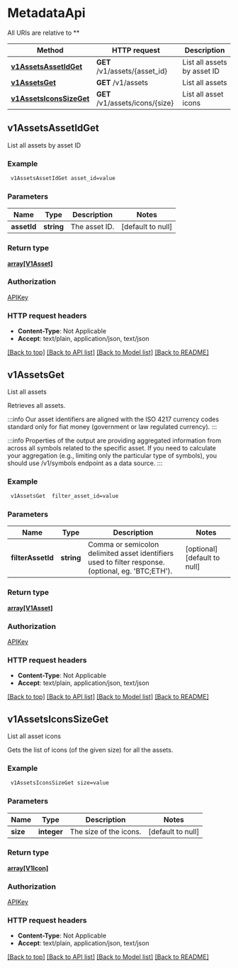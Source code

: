 # MetadataApi

All URIs are relative to **

Method | HTTP request | Description
------------- | ------------- | -------------
[**v1AssetsAssetIdGet**](MetadataApi.md#v1AssetsAssetIdGet) | **GET** /v1/assets/{asset_id} | List all assets by asset ID
[**v1AssetsGet**](MetadataApi.md#v1AssetsGet) | **GET** /v1/assets | List all assets
[**v1AssetsIconsSizeGet**](MetadataApi.md#v1AssetsIconsSizeGet) | **GET** /v1/assets/icons/{size} | List all asset icons



## v1AssetsAssetIdGet

List all assets by asset ID

### Example

```bash
 v1AssetsAssetIdGet asset_id=value
```

### Parameters


Name | Type | Description  | Notes
------------- | ------------- | ------------- | -------------
 **assetId** | **string** | The asset ID. | [default to null]

### Return type

[**array[V1Asset]**](V1Asset.md)

### Authorization

[APIKey](../README.md#APIKey)

### HTTP request headers

- **Content-Type**: Not Applicable
- **Accept**: text/plain, application/json, text/json

[[Back to top]](#) [[Back to API list]](../README.md#documentation-for-api-endpoints) [[Back to Model list]](../README.md#documentation-for-models) [[Back to README]](../README.md)


## v1AssetsGet

List all assets

Retrieves all assets.
            
:::info
Our asset identifiers are aligned with the ISO 4217 currency codes standard only for fiat money (government or law regulated currency).
:::
            
:::info
Properties of the output are providing aggregated information from across all symbols related to the specific asset. If you need to calculate your aggregation (e.g., limiting only the particular type of symbols), you should use /v1/symbols endpoint as a data source.
:::

### Example

```bash
 v1AssetsGet  filter_asset_id=value
```

### Parameters


Name | Type | Description  | Notes
------------- | ------------- | ------------- | -------------
 **filterAssetId** | **string** | Comma or semicolon delimited asset identifiers used to filter response. (optional, eg. 'BTC;ETH'). | [optional] [default to null]

### Return type

[**array[V1Asset]**](V1Asset.md)

### Authorization

[APIKey](../README.md#APIKey)

### HTTP request headers

- **Content-Type**: Not Applicable
- **Accept**: text/plain, application/json, text/json

[[Back to top]](#) [[Back to API list]](../README.md#documentation-for-api-endpoints) [[Back to Model list]](../README.md#documentation-for-models) [[Back to README]](../README.md)


## v1AssetsIconsSizeGet

List all asset icons

Gets the list of icons (of the given size) for all the assets.

### Example

```bash
 v1AssetsIconsSizeGet size=value
```

### Parameters


Name | Type | Description  | Notes
------------- | ------------- | ------------- | -------------
 **size** | **integer** | The size of the icons. | [default to null]

### Return type

[**array[V1Icon]**](V1Icon.md)

### Authorization

[APIKey](../README.md#APIKey)

### HTTP request headers

- **Content-Type**: Not Applicable
- **Accept**: text/plain, application/json, text/json

[[Back to top]](#) [[Back to API list]](../README.md#documentation-for-api-endpoints) [[Back to Model list]](../README.md#documentation-for-models) [[Back to README]](../README.md)

